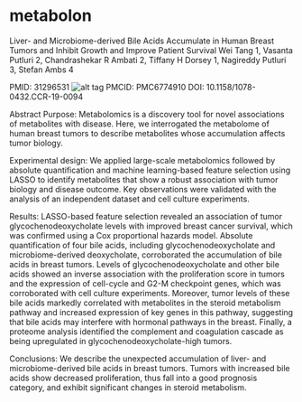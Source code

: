 # metabolon
Liver- and Microbiome-derived Bile Acids Accumulate in Human Breast Tumors and Inhibit Growth and Improve Patient Survival
Wei Tang 1, Vasanta Putluri 2, Chandrashekar R Ambati 2, Tiffany H Dorsey 1, Nagireddy Putluri 3, Stefan Ambs 4

PMID: 31296531 ![alt tag](https://pubmed.ncbi.nlm.nih.gov/31296531/) PMCID: PMC6774910 DOI: 10.1158/1078-0432.CCR-19-0094

Abstract
Purpose: Metabolomics is a discovery tool for novel associations of metabolites with disease. Here, we interrogated the metabolome of human breast tumors to describe metabolites whose accumulation affects tumor biology.

Experimental design: We applied large-scale metabolomics followed by absolute quantification and machine learning-based feature selection using LASSO to identify metabolites that show a robust association with tumor biology and disease outcome. Key observations were validated with the analysis of an independent dataset and cell culture experiments.

Results: LASSO-based feature selection revealed an association of tumor glycochenodeoxycholate levels with improved breast cancer survival, which was confirmed using a Cox proportional hazards model. Absolute quantification of four bile acids, including glycochenodeoxycholate and microbiome-derived deoxycholate, corroborated the accumulation of bile acids in breast tumors. Levels of glycochenodeoxycholate and other bile acids showed an inverse association with the proliferation score in tumors and the expression of cell-cycle and G2-M checkpoint genes, which was corroborated with cell culture experiments. Moreover, tumor levels of these bile acids markedly correlated with metabolites in the steroid metabolism pathway and increased expression of key genes in this pathway, suggesting that bile acids may interfere with hormonal pathways in the breast. Finally, a proteome analysis identified the complement and coagulation cascade as being upregulated in glycochenodeoxycholate-high tumors.

Conclusions: We describe the unexpected accumulation of liver- and microbiome-derived bile acids in breast tumors. Tumors with increased bile acids show decreased proliferation, thus fall into a good prognosis category, and exhibit significant changes in steroid metabolism.
